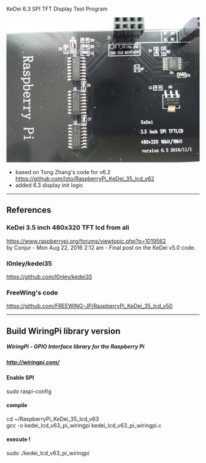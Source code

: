 KeDei 6.3 SPI TFT Display Test Program

![RPI KeDei 6.3 Display](/Kedei_lcd_63_back.jpg)

- based on Tong Zhang's code for v6.2
https://github.com/lzto/RaspberryPi_KeDei_35_lcd_v62
- added 6.3 display init logic

---
## References
### KeDei 3.5 inch 480x320 TFT lcd from ali
https://www.raspberrypi.org/forums/viewtopic.php?p=1019562  
 by Conjur - Mon Aug 22, 2016 2:12 am - Final post on the KeDei v5.0 code.

### l0nley/kedei35
https://github.com/l0nley/kedei35

### FreeWing's code
https://github.com/FREEWING-JP/RaspberryPi_KeDei_35_lcd_v50
	
---
## Build WiringPi library version
##### WiringPi - GPIO Interface library for the Raspberry Pi
##### http://wiringpi.com/

#### Enable SPI
sudo raspi-config

#### compile
cd ~/RaspberryPi_KeDei_35_lcd_v63  
gcc -o kedei_lcd_v63_pi_wiringpi kedei_lcd_v63_pi_wiringpi.c  

#### execute !
sudo ./kedei_lcd_v63_pi_wiringpi




